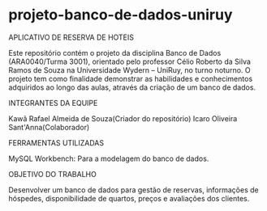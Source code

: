 # projeto-banco-de-dados-uniruy

APLICATIVO DE RESERVA DE HOTEIS

Este repositório contém o projeto da disciplina Banco de Dados (ARA0040/Turma 3001), orientado pelo professor Célio Roberto da Silva Ramos de Souza na Universidade Wydern – UniRuy, no turno noturno. O projeto tem como finalidade demonstrar as habilidades e conhecimentos adquiridos ao longo das aulas, através da criação de um banco de dados.

INTEGRANTES DA EQUIPE

Kawã Rafael Almeida de Souza(Criador do repositório)
Icaro Oliveira Sant'Anna(Colaborador)

FERRAMENTAS UTILIZADAS

MySQL Workbench: Para a modelagem do banco de dados.

OBJETIVO DO TRABALHO

Desenvolver um banco de dados para gestão de reservas, informações de hóspedes, disponibilidade de quartos, preços e avaliações dos clientes. 
